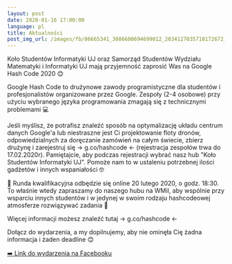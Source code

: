 ```yaml
---
layout: post
date: 2020-01-16 17:00:00
language: pl
title: Aktualności
post_img_url: /images/fb/86665341_3086680694699012_2034127035718172672_o.jpg
---
```


Koło Studentów Informatyki UJ oraz Samorząd Studentów Wydziału Matematyki i Informatyki UJ mają przyjemność zaprosić Was na Google Hash Code 2020 😊

Google Hash Code to drużynowe zawody programistyczne dla studentów i profesjonalistów organizowane przez Google. Zespoły (2-4 osobowe) przy użyciu wybranego języka programowania zmagają się z technicznymi problemami 💻

Jeśli myślisz, że potrafisz znaleźć sposób na optymalizację układu centrum danych Google'a lub niestraszne jest Ci projektowanie floty dronów, odpowiedzialnych za doręczanie zamówień na całym świecie, zbierz drużynę i zarejestruj się  -> g.co/hashcode <- (rejestracja zespołów trwa do 17.02.2020r). Pamiętajcie, aby podczas rejestracji wybrać nasz hub "Koło Studentów Informatyki UJ". Pomoże nam to w ustaleniu potrzebnej ilości gadżetów i innych wspaniałości 🤓

📆 Runda kwalifikacyjna odbędzie się online 20 lutego 2020, o godz. 18:30. To właśnie wtedy zapraszamy do naszego hubu na WMiI, aby wspólnie przy wsparciu innych studentów i  w jedynej w swoim rodzaju hashcodeowej atmosferze rozwiązywać zadania 👾

Więcej informacji możesz znaleźć tutaj -> g.co/hashcode <-

Dołącz do wydarzenia, a my dopilnujemy, aby nie ominęła Cię żadna informacja i żaden deadline 😊

 <a href="https://www.facebook.com/events/458031191758811/">➡️ Link do wydarzenia na Facebooku</a>
